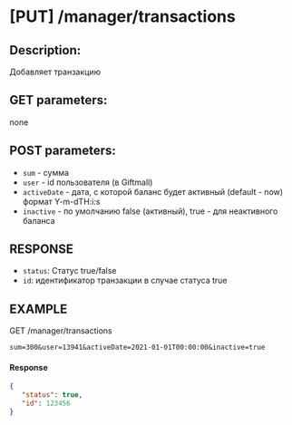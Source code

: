 # [PUT] /manager/transactions
## Description: 
Добавляет транзакцию
## GET parameters:
none

## POST parameters:
- `sum` - сумма
- `user` - id пользователя (в Giftmall)
- `activeDate` - дата, с которой баланс будет активный (default - now) формат Y-m-dTH:i:s
- `inactive` - по умолчанию false (активный), true - для неактивного баланса


## RESPONSE
- `status`: Статус true/false
- `id`: идентификатор транзакции в случае статуса true

## EXAMPLE
GET /manager/transactions
```
sum=300&user=13941&activeDate=2021-01-01T00:00:00&inactive=true
```
#### Response
```json
{
   "status": true,
   "id": 123456
}
```
